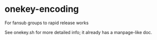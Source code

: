 onekey-encoding
===============

For fansub groups to rapid release works

See onekey.sh for more detailed info; it already has a manpage-like doc.
